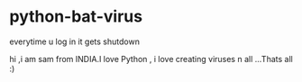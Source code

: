 # python-bat-virus
everytime u log in it gets shutdown 

hi ,i am sam from INDIA.I love Python , i love creating viruses n all ...Thats all :)
